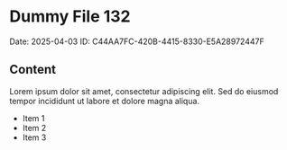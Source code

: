 # Dummy File 132

Date: 2025-04-03
ID: C44AA7FC-420B-4415-8330-E5A28972447F

## Content

Lorem ipsum dolor sit amet, consectetur adipiscing elit.
Sed do eiusmod tempor incididunt ut labore et dolore magna aliqua.

* Item 1
* Item 2
* Item 3
